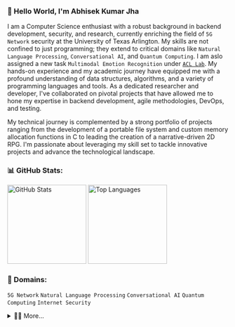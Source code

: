 ### 👋 Hello World, I'm Abhisek Kumar Jha

I am a Computer Science enthusiast with a robust background in backend development, security, and research, currently enriching the field of `5G Network` security at the University of Texas Arlington. My skills are not confined to just programming; they extend to critical domains like `Natural Language Processing`, `Conversational AI`, and `Quantum Computing`. I am aslo assigned a new task `Multimodal Emotion Recognition` under [`ACL Lab`](https://acl-group.github.io/). My hands-on experience and my academic journey have equipped me with a profound understanding of data structures, algorithms, and a variety of programming languages and tools. As a dedicated researcher and developer, I've collaborated on pivotal projects that have allowed me to hone my expertise in backend development, agile methodologies, DevOps, and testing. 

My technical journey is complemented by a strong portfolio of projects ranging from the development of a portable file system and custom memory allocation functions in C to leading the creation of a narrative-driven 2D RPG. I'm passionate about leveraging my skill set to tackle innovative projects and advance the technological landscape.

### 📊 GitHub Stats:

<p>
  <img src="https://github-readme-stats.vercel.app/api?username=abhisekjha&show_icons=true&theme=light" alt="GitHub Stats" height="180em"/>
  <img src="https://github-readme-stats.vercel.app/api/top-langs/?username=abhisekjha&theme=light" alt="Top Languages" height="180em"/>
</p>

### 💼 Domains:
`5G Network` `Natural Language Processing` `Conversational AI` `Quantum Computing` `Internet Security` 

<details>
<summary>👨‍🚀 More...</summary>
       
![Visitor Count](https://komarev.com/ghpvc/?username=abhisekjha&color=blue)

### 💻 Programming Languages:
<p>
  <img src="https://upload.wikimedia.org/wikipedia/en/3/30/Java_programming_language_logo.svg" alt="Java" width="30" height="30"/>
  <img src="https://simpleicons.org/icons/python.svg" alt="Python" width="30" height="30"/>
  <img src="https://simpleicons.org/icons/cplusplus.svg" alt="C++" width="30" height="30"/>
  <img src="https://simpleicons.org/icons/csharp.svg" alt="C#" width="30" height="30"/>
  <img src="https://simpleicons.org/icons/php.svg" alt="PHP" width="30" height="30"/>
  <img src="https://simpleicons.org/icons/perl.svg" alt="Perl" width="30" height="30"/>
</p>

### 🌐 Web Development:
<p>
  <img src="https://simpleicons.org/icons/html5.svg" alt="HTML5" width="30" height="30"/>
  <img src="https://simpleicons.org/icons/css3.svg" alt="CSS3" width="30" height="30"/>
  <img src="https://simpleicons.org/icons/javascript.svg" alt="JavaScript" width="30" height="30"/>
</p>

### 🗄️ Databases:
<p>
  <img src="https://simpleicons.org/icons/mongodb.svg" alt="MongoDB" width="30" height="30"/>
  <img src="https://simpleicons.org/icons/mysql.svg" alt="MySQL" width="30" height="30"/>
</p>

### 🛠️ Infrastructure/Automation Tools:
<p>
  <img src="https://simpleicons.org/icons/googlecloud.svg" alt="Google Cloud" width="30" height="30"/>
  <img src="https://simpleicons.org/icons/kubernetes.svg" alt="Kubernetes" width="30" height="30"/>
  <img src="https://simpleicons.org/icons/docker.svg" alt="Docker" width="30" height="30"/>
  <img src="https://simpleicons.org/icons/github.svg" alt="GitHub" width="30" height="30"/>
  <img src="https://simpleicons.org/icons/jenkins.svg" alt="Jenkins" width="30" height="30"/>
</p>


<img src="https://github-readme-streak-stats.herokuapp.com/?user=abhisekjha&theme=dark" alt="GitHub Streak Stats" height="180em"/>
  <a href="https://github.com/abhisekjha">
    <img height="180em" src="https://github-profile-trophy.vercel.app/?username=abhisekjha&theme=dark" alt="Abhisek's GitHub Trophies" />
  </a>
</p>

</details>
